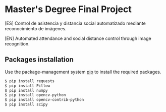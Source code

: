 # Master's Degree Final Project

[ES] Control de asistencia y distancia social automatizado mediante reconocimiento de imágenes.

[EN] Automated attendance and social distance control through image recognition.

## Packages installation

Use the package-management system [pip](https://pip.pypa.io/en/stable/) to install the required packages.

```bash
$ pip install requests
$ pip install Pillow
$ pip install numpy
$ pip install opencv-python
$ pip install opencv-contrib-python
$ pip install scipy
```
